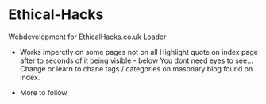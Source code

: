 # Ethical-Hacks
Webdevelopment for EthicalHacks.co.uk
Loader
  - Works imperctly on some pages not on all
  Highlight quote on index page after to seconds of it being visible - below You dont need eyes to see...
  Change or learn to chane tags / categories on masonary blog found on index.
  
  
   - More to follow
   
